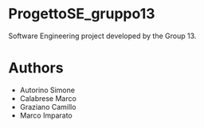 # ProgettoSE_gruppo13
Software Engineering project developed by the Group 13. 

# Authors
- Autorino Simone
- Calabrese Marco
- Graziano Camillo
- Marco Imparato
